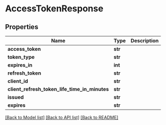 # AccessTokenResponse

## Properties
Name | Type | Description | Notes
------------ | ------------- | ------------- | -------------
**access_token** | **str** |  | [optional] 
**token_type** | **str** |  | [optional] 
**expires_in** | **int** |  | [optional] 
**refresh_token** | **str** |  | [optional] 
**client_id** | **str** |  | [optional] 
**client_refresh_token_life_time_in_minutes** | **str** |  | [optional] 
**issued** | **str** |  | [optional] 
**expires** | **str** |  | [optional] 

[[Back to Model list]](../README.md#documentation-for-models) [[Back to API list]](../README.md#documentation-for-api-endpoints) [[Back to README]](../README.md)


